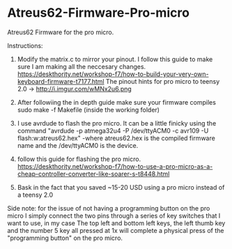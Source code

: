 # Atreus62-Firmware-Pro-micro
Atreus62 Firmware for the pro micro. 


Instructions: 

1. Modify the matrix.c to mirror your pinout. I follow this guide to make sure I am making all the neccesary changes.
  https://deskthority.net/workshop-f7/how-to-build-your-very-own-keyboard-firmware-t7177.html
  The pinout hints for pro micro to teensy 2.0 -> http://i.imgur.com/wMNx2u6.png
2. After followiing the in depth guide make sure your firmware compiles sudo make -f Makefile (inside the working folder)
3. I use avrdude to flash the pro micro. It can be a little finicky using the command
  "avrdude -p atmega32u4 -P /dev/ttyACM0  -c avr109  -U flash:w:atreus62.hex" 
  -where atreus62.hex is the compiled firmware name and the /dev/ttyACM0 is the device. 
4.  follow this guide for flashing the pro micro. 
    https://deskthority.net/workshop-f7/how-to-use-a-pro-micro-as-a-cheap-controller-converter-like-soarer-s-t8448.html
    
5. Bask in the fact that you saved ~15-20 USD using a pro micro instead of a teensy 2.0

Side note: for the issue of not having a programming button on the pro micro I simply connect the two pins through a series of key switches that I want to use, in my case The top  left and bottom left keys, the left thumb key and the number 5 key all pressed at 1x will complete a physical press of the "programming button" on the pro micro.
